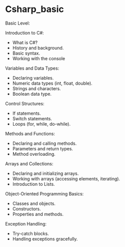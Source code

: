 # Csharp_basic

Basic Level:

Introduction to C#:
  - What is C#?
  - History and background.
  - Basic syntax.
  - Working with the console

Variables and Data Types:
  - Declaring variables.
  - Numeric data types (int, float, double).
  - Strings and characters.
  - Boolean data type.

Control Structures:
  - If statements.
  - Switch statements.
  - Loops (for, while, do-while).

Methods and Functions:
  - Declaring and calling methods.
  - Parameters and return types.
  - Method overloading.

Arrays and Collections:
  - Declaring and initializing arrays.
  - Working with arrays (accessing elements, iterating).
  - Introduction to Lists.

Object-Oriented Programming Basics:
  - Classes and objects.
  - Constructors.
  - Properties and methods.

Exception Handling:
  - Try-catch blocks.
  - Handling exceptions gracefully.
